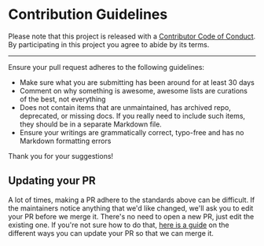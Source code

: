 # Contribution Guidelines

Please note that this project is released with a
[Contributor Code of Conduct](code-of-conduct.md). By participating in this
project you agree to abide by its terms.

---

Ensure your pull request adheres to the following guidelines:

- Make sure what you are submitting has been around for at least 30 days
- Comment on why something is awesome, awesome lists are curations of the best, not everything
- Does not contain items that are unmaintained, has archived repo, deprecated, or missing docs. If you really need to include such items, they should be in a separate Markdown file.
- Ensure your writings are grammatically correct, typo-free and has no Markdown formatting errors

Thank you for your suggestions!

## Updating your PR

A lot of times, making a PR adhere to the standards above can be difficult.
If the maintainers notice anything that we'd like changed, we'll ask you to
edit your PR before we merge it. There's no need to open a new PR, just edit
the existing one. If you're not sure how to do that,
[here is a guide](https://github.com/RichardLitt/knowledge/blob/master/github/amending-a-commit-guide.md)
on the different ways you can update your PR so that we can merge it.

